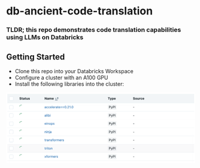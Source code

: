 # db-ancient-code-translation

### TLDR; this repo demonstrates code translation capabilities using LLMs on Databricks

## Getting Started

* Clone this repo into your Databricks Workspace
* Configure a cluster with an A100 GPU
* Install the following libraries into the cluster:

<img src="https://github.com/rafaelvp-db/db-ancient-code-translation/blob/main/img/libraries.png?raw=true" style="width: 600px" />
